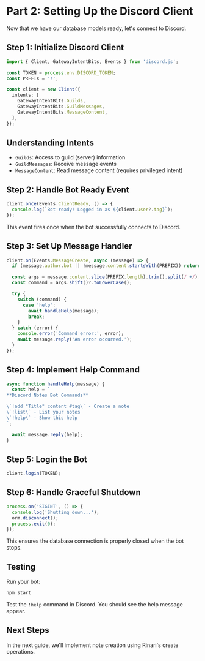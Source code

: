 # Part 2: Setting Up the Discord Client

Now that we have our database models ready, let's connect to Discord.

## Step 1: Initialize Discord Client

```typescript
import { Client, GatewayIntentBits, Events } from 'discord.js';

const TOKEN = process.env.DISCORD_TOKEN;
const PREFIX = '!';

const client = new Client({
  intents: [
    GatewayIntentBits.Guilds,
    GatewayIntentBits.GuildMessages,
    GatewayIntentBits.MessageContent,
  ],
});
```

## Understanding Intents

- `Guilds`: Access to guild (server) information
- `GuildMessages`: Receive message events
- `MessageContent`: Read message content (requires privileged intent)

## Step 2: Handle Bot Ready Event

```typescript
client.once(Events.ClientReady, () => {
  console.log(`Bot ready! Logged in as ${client.user?.tag}`);
});
```

This event fires once when the bot successfully connects to Discord.

## Step 3: Set Up Message Handler

```typescript
client.on(Events.MessageCreate, async (message) => {
  if (message.author.bot || !message.content.startsWith(PREFIX)) return;

  const args = message.content.slice(PREFIX.length).trim().split(/ +/);
  const command = args.shift()?.toLowerCase();

  try {
    switch (command) {
      case 'help':
        await handleHelp(message);
        break;
    }
  } catch (error) {
    console.error('Command error:', error);
    await message.reply('An error occurred.');
  }
});
```

## Step 4: Implement Help Command

```typescript
async function handleHelp(message) {
  const help = `
**Discord Notes Bot Commands**

\`!add "Title" content #tag\` - Create a note
\`!list\` - List your notes
\`!help\` - Show this help
`;

  await message.reply(help);
}
```

## Step 5: Login the Bot

```typescript
client.login(TOKEN);
```

## Step 6: Handle Graceful Shutdown

```typescript
process.on('SIGINT', () => {
  console.log('Shutting down...');
  orm.disconnect();
  process.exit(0);
});
```

This ensures the database connection is properly closed when the bot stops.

## Testing

Run your bot:

```bash
npm start
```

Test the `!help` command in Discord. You should see the help message appear.

## Next Steps

In the next guide, we'll implement note creation using Rinari's create
operations.
